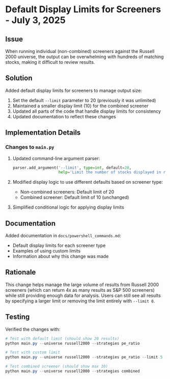 # Default Display Limits for Screeners - July 3, 2025

## Issue
When running individual (non-combined) screeners against the Russell 2000 universe, the output can be overwhelming with hundreds of matching stocks, making it difficult to review results.

## Solution
Added default display limits for screeners to manage output size:

1. Set the default `--limit` parameter to 20 (previously it was unlimited)
2. Maintained a smaller display limit (10) for the combined screener
3. Updated all parts of the code that handle display limits for consistency
4. Updated documentation to reflect these changes

## Implementation Details

### Changes to `main.py`

1. Updated command-line argument parser:
   ```python
   parser.add_argument('--limit', type=int, default=20,
                       help='Limit the number of stocks displayed in results (default: 20 for non-combined screeners)')
   ```

2. Modified display logic to use different defaults based on screener type:
   - Non-combined screeners: Default limit of 20
   - Combined screener: Default limit of 10 (unchanged)

3. Simplified conditional logic for applying display limits

## Documentation

Added documentation in `docs/powershell_commands.md`:
- Default display limits for each screener type
- Examples of using custom limits
- Information about why this change was made

## Rationale

This change helps manage the large volume of results from Russell 2000 screeners (which can return 4x as many results as S&P 500 screeners) while still providing enough data for analysis. Users can still see all results by specifying a larger limit or removing the limit entirely with `--limit 0`.

## Testing

Verified the changes with:
```powershell
# Test with default limit (should show 20 results)
python main.py --universe russell2000 --strategies pe_ratio

# Test with custom limit
python main.py --universe russell2000 --strategies pe_ratio --limit 5

# Test combined screener (should show max 10)
python main.py --universe russell2000 --strategies combined
```
